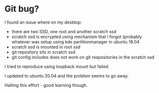 # Git bug?

I found an issue where on my desktop:
- there are two SSD, one root and another scratch ssd
- scratch ssd is encrypted using mechanism that I forgot (probably whatever was setup using kde partitionmanager in ubuntu 18.04
- scratch ssd is mounted in root ssd
- git repository sits  in scratch ssd
- git config includes does not work on git respositories in the scratch ssd

I tried to reproduce using loopback mount but failed.

I updated to ubuntu 20.04 and the problem seems to go away.

Halting this effort - good learning though.
